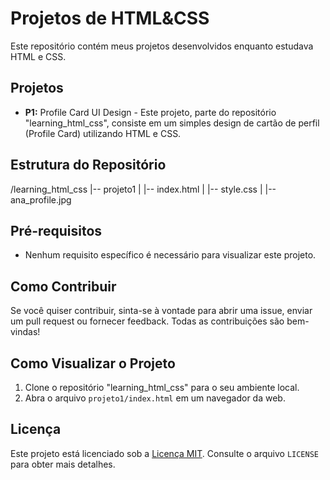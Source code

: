 # Projetos de HTML&CSS

Este repositório contém meus projetos desenvolvidos enquanto estudava HTML e CSS.

## Projetos

- **P1:** Profile Card UI Design - Este projeto, parte do repositório "learning_html_css", consiste em um simples design de cartão de perfil (Profile Card) utilizando HTML e CSS.

## Estrutura do Repositório

/learning_html_css
|-- projeto1
| |-- index.html
| |-- style.css
| |-- ana_profile.jpg

## Pré-requisitos

- Nenhum requisito específico é necessário para visualizar este projeto.

## Como Contribuir

Se você quiser contribuir, sinta-se à vontade para abrir uma issue, enviar um pull request ou fornecer feedback. Todas as contribuições são bem-vindas!

## Como Visualizar o Projeto

1. Clone o repositório "learning_html_css" para o seu ambiente local.
2. Abra o arquivo `projeto1/index.html` em um navegador da web.

## Licença

Este projeto está licenciado sob a [Licença MIT](https://opensource.org/licenses/MIT). Consulte o arquivo `LICENSE` para obter mais detalhes.


